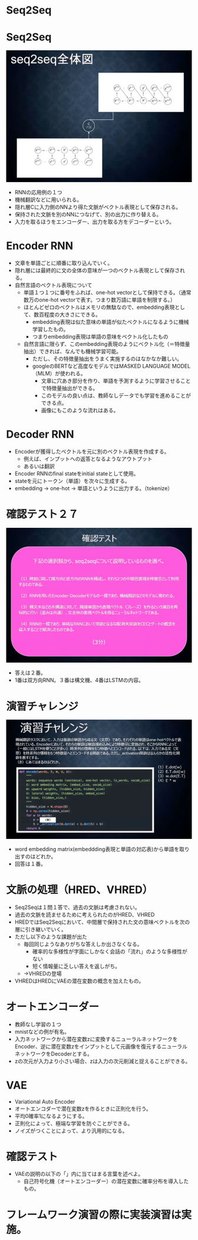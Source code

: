 <script type="text/x-mathjax-config">MathJax.Hub.Config({tex2jax:{inlineMath:[['\$','\$'],['\\(','\\)']],processEscapes:true},CommonHTML: {matchFontHeight:false}});</script>
<script type="text/javascript" async src="https://cdnjs.cloudflare.com/ajax/libs/mathjax/2.7.1/MathJax.js?config=TeX-MML-AM_CHTML"></script>

Seq2Seq
=========

# Seq2Seq

![kakunin](imgs/Seq2Seq.png)

- RNNの応用例の１つ
- 機械翻訳などに用いられる。
- 隠れ層Cに入力側のNNより得た文脈がベクトル表現として保存される。
- 保持された文脈を別のNNにつなげて、別の出力に作り替える。
- 入力を取るほうをエンコーダー、出力を取る方をデコーダーという。

# Encoder RNN

- 文章を単語ごとに順番に取り込んでいく。
- 隠れ層には最終的に文の全体の意味が一つのベクトル表現として保存される。
- 自然言語のベクトル表現について
  - 単語１つ１つに番号をふれば、one-hot vectorとして保持できる。（通常数万のone-hot vectorで表す。つまり数万語に単語を制限する。）
  - ほとんどゼロのベクトルはメモリの無駄なので、embedding表現として、数百程度の大きさにできる。
    - embedding表現は似た意味の単語が似たベクトルになるように機械学習したもの。
    - つまりembedding表現は単語の意味をベクトル化したもの
  - 自然言語に限らず、このembedding表現のようにベクトル化（＝特徴量抽出）できれば、なんでも機械学習可能。
    - ただし、その特徴量抽出をうまく実施するのはなかなか難しい。
    - googleのBERTなど高度なモデルではMASKED LANGUAGE MODEL（MLM）が使われる。
      - 文章に穴あき部分を作り、単語を予測するように学習させることで特徴量抽出ができる。
      - このモデルの良い点は、教師なしデータでも学習を進めることができる点。
      - 画像にもこのような流れはある。
  
# Decoder RNN

- Encoderが獲得したベクトルを元に別のベクトル表現を作成する。
  - 例えば、インプットへの返答となるようなアウトプット
  - あるいは翻訳
- Encoder RNNのfinal stateをinitial stateとして使用。
- stateを元にトークン（単語）を次々に生成する。
- embedding → one-hot → 単語というように出力する。（tokenize）

# 確認テスト２７

![kakunin](imgs/kakunin27.png)

- 答えは２番。
- 1番は双方向RNN。３番は構文機、4番はLSTMの内容。

# 演習チャレンジ

![kakunin](imgs/EnshuChallange08.png)

- word embedding matrix(embeddding表現と単語の対応表)から単語を取り出すのはどれか。
- 回答は１番。

# 文脈の処理（HRED、VHRED）

- Seq2Seqは１問１答で、過去の文脈は考慮されない。
- 過去の文脈を読ませるために考えられたのがHRED、VHRED
- HREDではSeq2Seqにおいて、中間層で保持された文の意味ベクトルを次の層に引き継いでいく。
- ただし以下のような課題が出た
  - 毎回同じようなありがちな答えしか出さなくなる。
    - 確率的な多様性が字面にしかなく会話の「流れ」のような多様性がない
    - 短く情報量に乏しい答えを返しがち。
  - →VHREDの登場
- VHREDはHREDにVAEの潜在変数の概念を加えたもの。

# オートエンコーダー

- 教師なし学習の１つ
- mnistなどの例が有名。
- 入力ネットワークから潜在変数zに変換するニューラルネットワークをEncoder、逆に潜在変数zをインプットとして元画像を復元するニューラルネットワークをDecoderとする。
- zの次元が入力より小さい場合、zは入力の次元削減と捉えることができる。

# VAE

- Variational Auto Encoder
- オートエンコダーで潜在変数zを作るときに正則化を行う。
- 平均0確率1になるようにする。
- 正則化によって、極端な学習を防ぐことができる。
- ノイズがつくことによって、より汎用的になる。

# 確認テスト

- VAEの説明の以下の「」内に当てはまる言葉を述べよ。
  - 自己符号化機（オートエンコーダー）の潜在変数に確率分布を導入したもの。

# フレームワーク演習の際に実装演習は実施。
